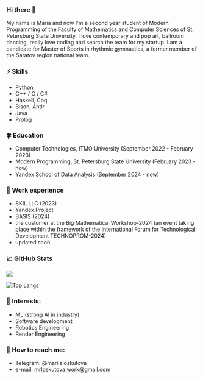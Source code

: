 ### Hi there 👋      
My name is Maria and now I'm a second year student of Modern Programming of the Faculty of Mathematics and Computer Sciences of St. Petersburg State University. I love contemporary and pop art, ballroom dancing, really love coding and search the team for my startup. I am a candidate for Master of Sports in rhythmic gymnastics, a former member of the Saratov region national team.

### ⚡ Skills
* Python
* C++ / С / С#
* Haskell, Coq
* Bison, Antlr
* Java
* Prolog

### 🍀 Education
* Computer Technologies, ITMO University (September 2022 - February 2023)
* Modern Programming, St. Petersburg State University (February 2023 - now)
* Yandex School of Data Analysis (September 2024 - now)

### 💜 Work experience
* SKIL LLC (2023)
* Yandex.Project
* BASIS (2024)
* the customer at the Big Mathematical Workshop-2024 (an event taking place within the framework of the International Forum for Technological Development TECHNOPROM-2024)
* updated soon

### 📈 GitHub Stats

![](https://komarev.com/ghpvc/?username=minstradamuss&color=blueviolet)

[![Top Langs](https://github-readme-stats.vercel.app/api/top-langs/?username=minstradamuss&layout=donut&theme=merko)](https://github.com/anuraghazra/github-readme-stats)


### 🌱 Interests:
- ML (strong AI in industry)
- Software development
- Robotics Engineering
- Render Engineering

### 💬 How to reach me: 
* Telegram: @mariialoskutova
* e-mail: mrloskutova.work@gmail.com
